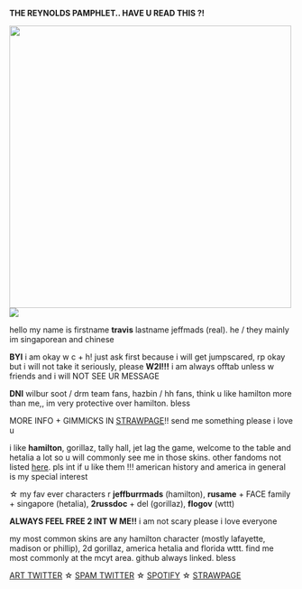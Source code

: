 **THE REYNOLDS PAMPHLET.. HAVE U READ THIS ?!**

  <img width="500" src="https://64.media.tumblr.com/7a0a814bf001d5494979c25187e6820a/6aec571d4b11117d-41/s500x750/8ac06ed4e6ae593063a6ba2411a38a8ba3cc6792.gif"/>


<img src="https://64.media.tumblr.com/6a9b5aa330333d4dfe5685b95b6afa26/d5be44d9bf4d0004-52/s1280x1920/5001abbc2f6e58268ba61a5bfde13231feb7b919.png"/>

hello my name is firstname **travis** lastname jeffmads (real). he / they mainly im singaporean and chinese

**BYI**
i am okay w c + h! just ask first because i will get jumpscared, rp okay but i will not take it seriously, please **W2I!!!** i am always offtab unless w friends and i will NOT SEE UR MESSAGE

**DNI** wilbur soot / drm team fans, hazbin / hh fans, think u like hamilton more than me,, im very protective over hamilton. bless

MORE INFO + GIMMICKS IN [STRAWPAGE](https://jeffermads.straw.page/)!! send me something please i love u

i like **hamilton**, gorillaz, tally hall, jet lag the game, welcome to the table and hetalia a lot so u will commonly see me in those skins. other fandoms not listed [here](https://rentry.co/totaldramaisIand). pls int if u like them !!! american history and america in general is my special interest

☆ my fav ever characters r **jeffburrmads** (hamilton), **rusame** + FACE family + singapore (hetalia), **2russdoc** + del (gorillaz), **flogov** (wttt)

**ALWAYS FEEL FREE 2 INT W ME!!** i am not scary please i love everyone

my most common skins are any hamilton character (mostly lafayette, madison or phillip), 2d gorillaz, america hetalia and florida wttt. find me most commonly at the mcyt area. github always linked. bless

[ART TWITTER](https://twitter.com/ogkrcast) ☆ [SPAM TWITTER](https://twitter.com/rusameyaoi) ☆ [SPOTIFY](https://open.spotify.com/user/pjs8thycpapcc70wb47elos6q) ☆ [STRAWPAGE](https://jeffermads.straw.page/)
